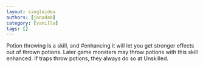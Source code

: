 ```yaml
---
layout: singleidea
authors: [jonadab]
category: [vanilla]
tags: []
---
```

Potion throwing is a skill, and #enhancing it will let you get stronger effects out of thrown potions. Later game monsters may throw potions with this skill enhanced. If traps throw potions, they always do so at Unskilled.
